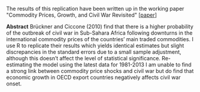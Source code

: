 The results of this replication have been written up in the working paper "Commodity Prices, Growth, and Civil War Revisited" [[paper](http://ssrn.com/abstract=2688476)]

**Abstract** 
Brückner and Ciccone (2010) find that there is a higher probability of the outbreak of civil war in Sub-Sahara Africa following downturns in the international commodity prices of the countries’ main traded commodities. I use R to replicate their results which yields identical estimates but slight discrepancies in the standard errors due to a small sample adjustment, although this doesn’t affect the level of statistical significance. Re-estimating the model using the latest data for 1981-2013 I am unable to find a strong link between commodity price shocks and civil war but do find that economic growth in OECD export countries negatively affects civil war onset.
